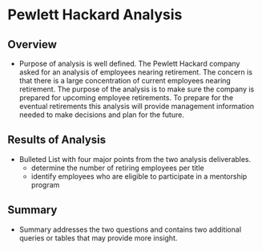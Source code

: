 # Pewlett Hackard Analysis

## Overview
  * Purpose of analysis is well defined.
The Pewlett Hackard company asked for an analysis of employees nearing retirement. The concern is that there is a large concentration of current employees nearing retirement. The purpose of the analysis is to make sure the company is prepared for upcoming employee retirements. To prepare for the eventual retirements this analysis will provide management information needed to make decisions and plan for the future.

## Results of Analysis
  * Bulleted List with four major points from the two analysis deliverables.
    * determine the number of retiring employees per title
    * identify employees who are eligible to participate in a mentorship program

## Summary
  * Summary addresses the two questions and contains two additional queries or tables that may provide more insight.